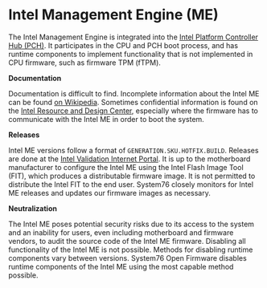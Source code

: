 # Intel Management Engine (ME)

The Intel Management Engine is integrated into the
[Intel Platform Controller Hub (PCH)](../pch/README.md). It participates in the
CPU and PCH boot process, and has runtime components to implement functionality
that is not implemented in CPU firmware, such as firmware TPM (fTPM).

**Documentation**

Documentation is difficult to find. Incomplete information about the Intel ME
can be found [on Wikipedia](https://en.wikipedia.org/wiki/Intel_Management_Engine).
Sometimes confidential information is found on the
[Intel Resource and Design Center](https://www.intel.com/content/www/us/en/design/resource-design-center.html),
especially where the firmware has to communicate with the Intel ME in order to
boot the system.

**Releases**

Intel ME versions follow a format of `GENERATION.SKU.HOTFIX.BUILD`. Releases
are done at the [Intel Validation Internet Portal](https://platformsw.intel.com/).
It is up to the motherboard manufacturer to configure the Intel ME using the
Intel Flash Image Tool (FIT), which produces a distributable firmware image. It
is not permitted to distribute the Intel FIT to the end user. System76 closely
monitors for Intel ME releases and updates our firmware images as necessary.

**Neutralization**

The Intel ME poses potential security risks due to its access to the
system and an inability for users, even including motherboard and firmware
vendors, to audit the source code of the Intel ME firmware. Disabling all
functionality of the Intel ME is not possible. Methods for disabling runtime
components vary between versions. System76 Open Firmware disables runtime
components of the Intel ME using the most capable method possible.
